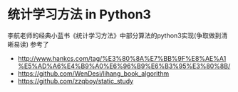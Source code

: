 # 统计学习方法 in Python3

李航老师的经典小蓝书《统计学习方法》中部分算法的python3实现(争取做到清晰易读)
参考了

- http://www.hankcs.com/tag/%E3%80%8A%E7%BB%9F%E8%AE%A1%E5%AD%A6%E4%B9%A0%E6%96%B9%E6%B3%95%E3%80%8B/
- https://github.com/WenDesi/lihang_book_algorithm
- https://github.com/zzqboy/static_study
